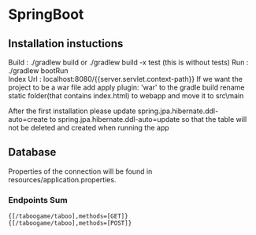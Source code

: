 ﻿# SpringBoot 


## Installation instuctions

Build		: ./gradlew build  or ./gradlew build -x test (this is without tests) 
Run			: ./gradlew bootRun   
Index Url	: localhost:8080/{{server.servlet.context-path}}
If we want the project to be a war file add
	apply plugin: 'war' to the gradle build rename static folder(that contains index.html) to webapp and move it to src\main 

After the first installation please update 
spring.jpa.hibernate.ddl-auto=create to spring.jpa.hibernate.ddl-auto=update so that the table will not be deleted and created when running the app

## Database

Properties of the connection will be found in resources/application.properties.


### Endpoints Sum
	{[/taboogame/taboo],methods=[GET]}
	{[/taboogame/taboo],methods=[POST]}